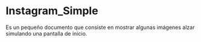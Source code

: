# Instagram_Simple
Es un pequeño documento que consiste en mostrar algunas imágenes alzar simulando una pantalla de inicio. 
